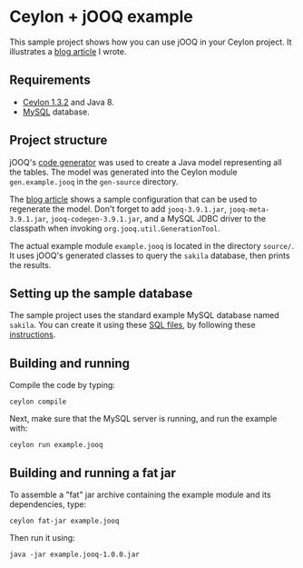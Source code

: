 # Ceylon + jOOQ example

This sample project shows how you can use jOOQ in your Ceylon 
project. It illustrates a [blog article][] I wrote.

[blog article]: https://bjansen.github.io/ceylon/2015/08/24/ceylon-plus-jooq-equals-heart.html

## Requirements

- [Ceylon 1.3.2][] and Java 8.
- [MySQL][] database.

[Ceylon 1.3.2]: https://ceylon-lang.org/download/
[MySQL]: https://dev.mysql.com/downloads/

## Project structure

jOOQ's [code generator][] was used to create a Java model 
representing all the tables. The model was generated into 
the Ceylon module `gen.example.jooq` in the `gen-source`
directory.

The [blog article][blog gen] shows a sample configuration 
that can be used to regenerate the model. Don't forget to 
add `jooq-3.9.1.jar`, `jooq-meta-3.9.1.jar`, 
`jooq-codegen-3.9.1.jar`, and a MySQL JDBC driver to the 
classpath when invoking `org.jooq.util.GenerationTool`.

The actual example module `example.jooq` is located in the
directory `source/`. It uses jOOQ's generated classes to 
query the `sakila` database, then prints the results.

[blog gen]: http://bjansen.github.io/ceylon/2015/08/24/ceylon-plus-jooq-equals-heart.html#generating-classes
[code generator]: https://www.jooq.org/doc/3.9/manual/code-generation/codegen-configuration/

## Setting up the sample database

The sample project uses the standard example MySQL database 
named `sakila`. You can create it using these [SQL files][], 
by following these [instructions][].

[SQL files]: http://downloads.mysql.com/docs/sakila-db.zip
[instructions]: https://dev.mysql.com/doc/sakila/en/sakila-installation.html

## Building and running

Compile the code by typing:

    ceylon compile

Next, make sure that the MySQL server is running, and run 
the example with:

    ceylon run example.jooq

## Building and running a fat jar

To assemble a "fat" jar archive containing the example 
module and its dependencies, type:

    ceylon fat-jar example.jooq

Then run it using:

    java -jar example.jooq-1.0.0.jar

